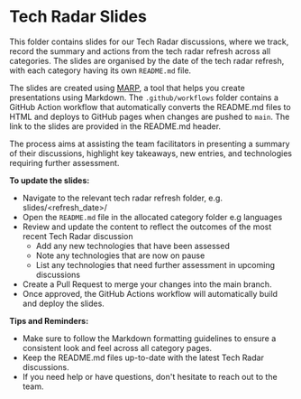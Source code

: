 # Tech Radar Slides

This folder contains slides for our Tech Radar discussions, where we track, record the summary and actions from the tech radar refresh across all categories. The slides are organised by the date of the tech radar refresh, with each category having its own `README.md` file.


The slides are created using [MARP](https://marp.app/), a tool that helps you create presentations using Markdown. The `.github/workflows` folder contains a GitHub Action workflow that automatically converts the README.md files to HTML and deploys to GitHub pages when changes are pushed to `main`. The link to the slides are provided in the README.md header.

The process aims at assisting the team facilitators in presenting a summary of their discussions, highlight key takeaways, new entries, and technologies requiring further assessment.

**To update the slides:**

- Navigate to the relevant tech radar refresh folder, e.g. slides/<refresh_date>/<category>
- Open the `README.md` file in the allocated category folder e.g languages
- Review and update the content to reflect the outcomes of the most recent Tech Radar discussion
    - Add any new technologies that have been assessed
    - Note any technologies that are now on pause
    - List any technologies that need further assessment in upcoming discussions
- Create a Pull Request to merge your changes into the main branch.
- Once approved, the GitHub Actions workflow will automatically build and deploy the slides.

**Tips and Reminders:**
* Make sure to follow the Markdown formatting guidelines to ensure a consistent look and feel across all category pages.
* Keep the README.md files up-to-date with the latest Tech Radar discussions.
* If you need help or have questions, don't hesitate to reach out to the team.

